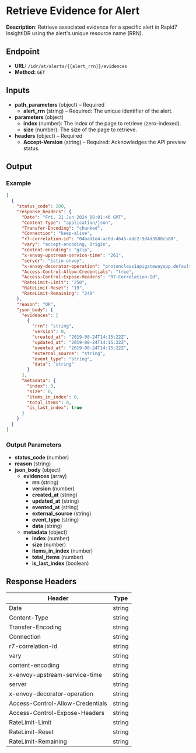 # Retrieve Evidence for Alert

**Description**: Retrieve associated evidence for a specific alert in Rapid7 InsightIDR using the alert's unique resource name (RRN).

## Endpoint

- **URL:** `/idr/at/alerts/{{alert_rrn}}/evidences`
- **Method:** `GET`
## Inputs

- **path_parameters** (object) – Required
  - **alert_rrn** (string) – Required: The unique identifier of the alert.
- **parameters** (object)
  - **index** (number): The index of the page to retrieve (zero-indexed).
  - **size** (number): The size of the page to retrieve.
- **headers** (object) – Required
  - **Accept-Version** (string) – Required: Acknowledges the API preview status.
## Output

### Example

```json
[
  {
    "status_code": 200,
    "response_headers": {
      "Date": "Fri, 21 Jun 2024 08:01:46 GMT",
      "Content-Type": "application/json",
      "Transfer-Encoding": "chunked",
      "Connection": "keep-alive",
      "r7-correlation-id": "04bad1e4-ac8d-4645-adc2-9d4d3588cb80",
      "vary": "accept-encoding, Origin",
      "content-encoding": "gzip",
      "x-envoy-upstream-service-time": "261",
      "server": "istio-envoy",
      "x-envoy-decorator-operation": "protonclass1apigatewayapp.default.svc.cluster.local:9873/*",
      "Access-Control-Allow-Credentials": "true",
      "Access-Control-Expose-Headers": "R7-Correlation-Id",
      "RateLimit-Limit": "250",
      "RateLimit-Reset": "19",
      "RateLimit-Remaining": "249"
    },
    "reason": "OK",
    "json_body": {
      "evidences": [
        {
          "rrn": "string",
          "version": 0,
          "created_at": "2019-08-24T14:15:22Z",
          "updated_at": "2019-08-24T14:15:22Z",
          "evented_at": "2019-08-24T14:15:22Z",
          "external_source": "string",
          "event_type": "string",
          "data": "string"
        }
      ],
      "metadata": {
        "index": 0,
        "size": 0,
        "items_in_index": 0,
        "total_items": 0,
        "is_last_index": true
      }
    }
  }
]
```
### Output Parameters

- **status_code** (number)
- **reason** (string)
- **json_body** (object)
  - **evidences** (array)
    - **rrn** (string)
    - **version** (number)
    - **created_at** (string)
    - **updated_at** (string)
    - **evented_at** (string)
    - **external_source** (string)
    - **event_type** (string)
    - **data** (string)
  - **metadata** (object)
    - **index** (number)
    - **size** (number)
    - **items_in_index** (number)
    - **total_items** (number)
    - **is_last_index** (boolean)
## Response Headers

| Header | Type |
|--------|------|
| Date | string |
| Content-Type | string |
| Transfer-Encoding | string |
| Connection | string |
| r7-correlation-id | string |
| vary | string |
| content-encoding | string |
| x-envoy-upstream-service-time | string |
| server | string |
| x-envoy-decorator-operation | string |
| Access-Control-Allow-Credentials | string |
| Access-Control-Expose-Headers | string |
| RateLimit-Limit | string |
| RateLimit-Reset | string |
| RateLimit-Remaining | string |